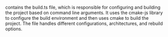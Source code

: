 contains the build.ts file, which is responsible for configuring and building the project based on command line arguments. It uses the cmake-js library to configure the build environment and then uses cmake to build the project. The file handles different configurations, architectures, and rebuild options.